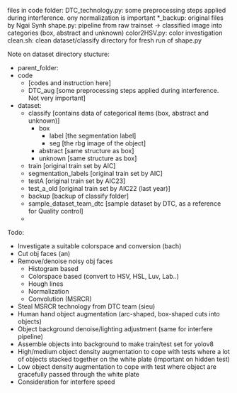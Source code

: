 files in code folder:
    DTC_technology.py: some preprocessing steps applied during interference. ony normalization is important
    *_backup: original files by Ngai Synh
    shape.py: pipeline from raw trainset -> classified image into categories (box, abstract and unknown)
    color2HSV.py: color investigation
    clean.sh: clean dataset/classify directory for fresh run of shape.py

Note on dataset directory stucture: 
-   parent_folder:
  - code
    - [codes and instruction here]
    - DTC_aug [some preprocessing steps applied during interference. Not very important]
  - dataset:
    - classify [contains data of categorical items (box, abstract and unknown)]
      - box
        - label [the segmentation label]
        - seg [the rbg image of the object]
      - abstract [same structure as box]
      - unknown [same structure as box]
    - train [original train set by AIC]
    - segmentation_labels [original train set by AIC]
    - testA [original train set by AIC23]
    - test_a_old [original train set by AIC22 (last year)]
    - backup [backup of classify folder]
    - sample_dataset_team_dtc [sample dataset by DTC, as a reference for Quality control]
    - 

Todo:
- Investigate a suitable colorspace and conversion (bach)
- Cut obj faces (an)
- Remove/denoise noisy obj faces
  - Histogram based
  - Colorspace based (convert to HSV, HSL, Luv, Lab..)
  - Hough lines
  - Normalization
  - Convolution (MSRCR)
- Steal MSRCR technology from DTC team (sieu)
- Human hand object augmentation (arc-shaped, box-shaped cuts into objects)
- Object background denoise/lighting adjustment (same for interfere pipeline)
- Assemble objects into background to make train/test set for yolov8
- High/medium object density augmentation to cope with tests where a lot of objects stacked together on the white plate (important on hidden test)
- Low object density augmentation to cope with test where object are gracefully passed through the white plate
- Consideration for interfere speed
